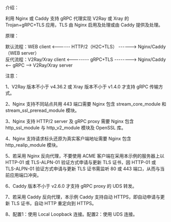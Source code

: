 介绍：

利用 Nginx 或 Caddy 支持 gRPC 代理实现 V2Ray 或 Xray 的 Trojan+gRPC+TLS 应用，TLS 由 Nginx 启用及处理或由 Caddy 提供及处理。

原理：

默认流程：WEB client <------ HTTP/2（H2C+TLS） ------> Nginx/Caddy（WEB server）  
反代流程：V2Ray/Xray client <-------- gRPC+TLS --------> Nginx/Caddy <-- gRPC --> V2Ray/Xray server

注意：

1、V2Ray 版本不小于 v4.36.2 或 Xray 版本不小于 v1.4.0 才支持 gRPC 传输方式。

2、Nginx 支持不同站点共用 443 端口需要 Nginx 包含 stream_core_module 和 stream_ssl_preread_module 模块。

3、Nginx 支持 HTTP/2 server 及 gRPC proxy 需要 Nginx 包含 http_ssl_module 与 http_v2_module 模块及 OpenSSL 库。

4、Nginx 支持请求标头还原为真实客户端地址需要 Nginx 包含 http_realip_module 模块。

5、若采用 Nginx 反向代理，不要使用 ACME 客户端在采用本示例的服务器上以 HTTP-01 或 TLS-ALPN-01 验证方式申请与更新 TLS 证书，因 HTTP-01 或 TLS-ALPN-01 验证方式申请与更新 TLS 证书需监听 80 或 443 端口，从而与当前应用端口冲突。

6、Caddy 版本不小于 v2.6.0 才支持 gRPC proxy 的 UDS 转发。

7、若采用 Caddy 反向代理，本示例 Caddy 支持自动 HTTPS，即自动申请与更新 TLS 证书，自动 HTTP 重定向到 HTTPS。

8、配置1：使用 Local Loopback 连接。配置2：使用 UDS 连接。

